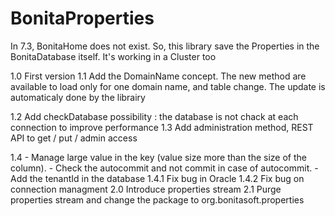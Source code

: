 # BonitaProperties
In 7.3, BonitaHome does not exist. So, this library save the Properties in the BonitaDatabase itself. It's working in a Cluster too

1.0 First version
1.1 Add the DomainName concept.
The new method are available to load only for one domain name, and table change. The update is automaticaly done by the librairy

1.2 Add checkDatabase possibility : the database is not chack at each connection to improve performance
1.3 Add administration method, REST API to get / put / admin access

1.4 - Manage large value in the key (value size more than the size of the column). 
		- Check the autocommit and not commit in case of autocommit. 
		- Add the tenantId in the database
1.4.1 Fix bug in Oracle
1.4.2 Fix bug on connection managment
2.0 	Introduce properties stream
2.1 	Purge properties stream and change the package to org.bonitasoft.properties


